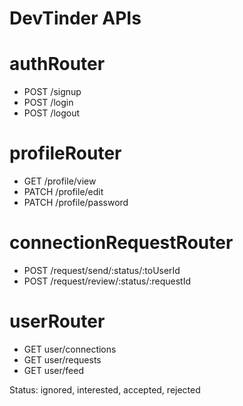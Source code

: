 # DevTinder APIs

# authRouter
- POST /signup
- POST /login
- POST /logout

# profileRouter
- GET /profile/view
- PATCH /profile/edit
- PATCH /profile/password

# connectionRequestRouter
- POST /request/send/:status/:toUserId
- POST /request/review/:status/:requestId

# userRouter
- GET user/connections
- GET user/requests
- GET user/feed

Status: ignored, interested, accepted, rejected